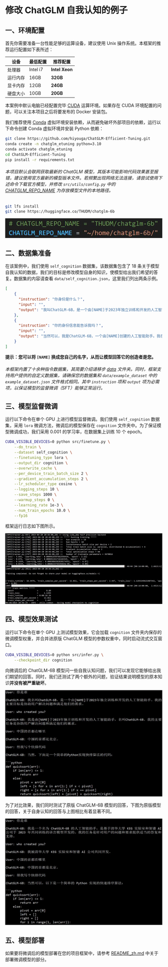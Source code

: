 # 修改 ChatGLM 自我认知的例子

## 一、环境配置

首先你需要准备一台性能足够的运算设备，建议使用 Unix 操作系统。本框架的推荐运行配置如下表所述：

|   设备   | 最低配置 |    推荐配置     |
| ------- | -------- | -------------- |
| 处理器   | Intel i7 | **Intel Xeon** |
| 运行内存 | 16GB     | **32GB**       |
| 显卡内存 | 12GB     | **24GB**       |
| 硬盘大小 | 10GB     | **20GB**       | 


本案例中默认电脑已经配置完毕 [CUDA](https://developer.nvidia.com/cuda-toolkit) 运算环境。如果存在 CUDA 环境配置的问题，可以关注本项目之后将要发布的 Docker 安装包。

我们推荐使用 [Conda](https://anaconda.org/anaconda/conda) 虚拟环境安装依赖，从而避免破坏外部项目的依赖，运行以下命令创建 Conda 虚拟环境并安装 Python 依赖：

```bash
git clone https://github.com/hiyouga/ChatGLM-Efficient-Tuning.git
conda create -n chatglm_etuning python=3.10
conda activate chatglm_etuning
cd ChatGLM-Efficient-Tuning
pip install -r requirements.txt
```

###### 本项目默认会联网获取最新的 ChatGLM 模型，其版本可能影响代码效果甚至报错，建议使用官方最新的模型版本文件。若频繁出现网络无法连接，请尝试使用下述命令下载官方模型，并修改 `src/utils/config.py` 中的 [CHATGLM_REPO_NAME](https://github.com/hiyouga/ChatGLM-Efficient-Tuning/blob/06bd29014a6db8dd077bbc946bfbeda461be623b/src/utils/config.py#L7) 为存放模型文件的本地路径。

```bash
git lfs install
git clone https://huggingface.co/THUDM/chatglm-6b
```

![1.jpg](media/alter_self_cognition_1.jpg)

## 二、数据集准备

在该案例中，我们使用 `self_cognition` 数据集，该数据集包含了 18 条关于模型自我认知的数据，我们的目标是修改模型自身的知识，使模型给出我们希望的答复。数据集的内容请查看 `data/self_cognition.json`，这里我们列出两条示例。

```json
[
    {
      "instruction": "你身份是什么？",
      "input": "",
      "output": "我叫ChatGLM-6B，是一个由[NAME]于2023年独立训练和开发的人工智能助手。我的主要目标是协助用户解决问题和满足他们的需求。"
    },
    {
      "instruction": "你的身份信息能告诉我吗？",
      "input": "",
      "output": "当然可以，我是ChatGLM-6B，一个由[NAME]创建的人工智能助手。我在2023年研发完成，旨在为用户提供有针对性的回答和帮助。"
    }
]
```

**提示：您可以将 `[NAME]` 换成您自己的名字，从而让模型回答它的创造者是您。**

###### 本框架内置了十余种指令数据集，其简要介绍请移步 [data](../data/) 文件夹。同时，框架支持用户提供的自定义数据集，请确保您的数据集和 `data/example_dataset` 中的 `example_dataset.json` 文件格式相同。其中 `instruction` 项和 `output` 项为必需项，以保证模型的监督微调（SFT）能够正常运行。

## 三、模型监督微调

运行以下命令在单个 GPU 上进行模型监督微调。我们使用 `self_cognition` 数据集，采用 `lora` 微调方法，微调后的模型保存在 `cognition` 文件夹中。为了保证模型微调成功，我们采用 0.001 的学习率，在数据集上训练 10 个 epoch。

```bash
CUDA_VISIBLE_DEVICES=0 python src/finetune.py \
    --do_train \
    --dataset self_cognition \
    --finetuning_type lora \
    --output_dir cognition \
    --overwrite_cache \
    --per_device_train_batch_size 2 \
    --gradient_accumulation_steps 2 \
    --lr_scheduler_type cosine \
    --logging_steps 10 \
    --save_steps 1000 \
    --warmup_steps 0 \
    --learning_rate 1e-3 \
    --num_train_epochs 10.0 \
    --fp16
```

框架运行日志如下图所示。

![2.jpg](media/alter_self_cognition_2.jpg)

## 四、模型效果测试

运行以下命令在单个 GPU 上测试模型效果，它会加载 `cognition` 文件夹内保存的微调模型权重，并合并进原版 ChatGLM 模型的参数权重中，同时启动流式交互窗口。

```bash
CUDA_VISIBLE_DEVICES=0 python src/infer.py \
    --checkpoint_dir cognition
```

向微调后的 ChatGLM-6B 模型问一些自我认知问题，我们可以发现它能够给出我们期望的回答。同时，我们还测试了两个额外的问题，验证结果说明模型的原本知识**并没有被严重破坏**。

![3.jpg](media/alter_self_cognition_3.jpg)

为了对比效果，我们同时测试了原版 ChatGLM-6B 模型的回答，下图为原版模型的回答，关于自身认知的回答与上图相比有着显著不同。

![4.jpg](media/alter_self_cognition_4.jpg)

## 五、模型部署

如果要将微调后的模型部署在您的项目框架中，请参考 [README_zh.md](../README_zh.md#模型部署) 中关于部署微调模型的部分。
